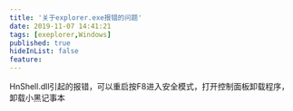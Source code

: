 ```yaml
---
title: '关于explorer.exe报错的问题'
date: 2019-11-07 14:41:21
tags: [exeplorer,Windows]
published: true
hideInList: false
feature: 
---
```


HnShell.dll引起的报错，可以重启按F8进入安全模式，打开控制面板卸载程序，卸载小黑记事本
<!-- more -->

